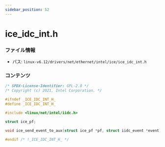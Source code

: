 ```yaml
---
sidebar_position: 52
---
```

# ice_idc_int.h

### ファイル情報

- パス: `linux-v6.12/drivers/net/ethernet/intel/ice/ice_idc_int.h`

### コンテンツ

```h
/* SPDX-License-Identifier: GPL-2.0 */
/* Copyright (c) 2021, Intel Corporation. */

#ifndef _ICE_IDC_INT_H_
#define _ICE_IDC_INT_H_

#include <linux/net/intel/iidc.h>

struct ice_pf;

void ice_send_event_to_aux(struct ice_pf *pf, struct iidc_event *event);

#endif /* !_ICE_IDC_INT_H_ */

```
